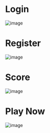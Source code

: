 # Login
![image](https://github.com/lcaohoanq/Java-Snake-Game/assets/136492579/7ce66e82-f0ec-4a08-8f35-6549039364d8)
# Register
![image](https://github.com/lcaohoanq/Java-Snake-Game/assets/136492579/6685e8e0-9607-4d5f-b47c-5bd8bec647e0)
# Score
![image](https://github.com/lcaohoanq/Java-Snake-Game/assets/136492579/65c9cd41-6a14-494f-b193-6b5dbd07d74e)
# Play Now
![image](https://github.com/lcaohoanq/Java-Snake-Game/assets/136492579/900abb09-2598-4dc2-a960-e8a816cc4d1b)

